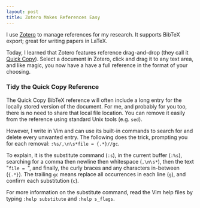 ```yaml
---
layout: post
title: Zotero Makes References Easy
---
```


I use [Zotero](http://www.zotero.org) to manage references for my research.
It supports BibTeX export; great for writing papers in LaTeX.

Today, I learned that Zotero features reference drag-and-drop (they call it
[Quick Copy](https://www.zotero.org/support/creating_bibliographies)).
Select a document
in Zotero, click and drag it to any text area, and like magic, you now have a
have a full reference in the format of your choosing.

### Tidy the Quick Copy Reference 

The Quick Copy BibTeX reference will often include a long entry for the locally
stored version of the document. For me, and probably for you too, there is no
need to share that local file location.  You can remove it easily from the
reference using standard Unix tools (e.g. `sed`). 

However, I write in Vim and can use its built-in commands to search for and
delete every unwanted entry.  The following does the trick, prompting you for
each removal: `:%s/,\n\s*file = {.*}//gc`.

To explain, it is the substitute command (`:s`), in the current buffer (`:%s`),
searching for a comma then newline then whitespace (`,\n\s*`), then the text
"`file = `", and finally, the curly braces and any characters in-between
(`{.*}`). The trailing `gc` means replace all occurrences in each line (`g`),
and confirm each substitution (`c`). 

For more information on the substitute command, read the Vim help files by
typing `:help substitute` and `:help s_flags`. 
